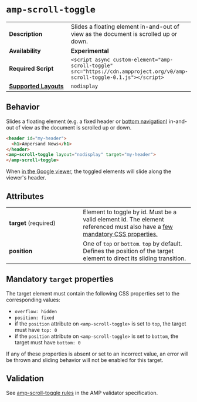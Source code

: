 <!--
Copyright 2019 The AMP HTML Authors. All Rights Reserved.

Licensed under the Apache License, Version 2.0 (the "License");
you may not use this file except in compliance with the License.
You may obtain a copy of the License at

      http://www.apache.org/licenses/LICENSE-2.0

Unless required by applicable law or agreed to in writing, software
distributed under the License is distributed on an "AS-IS" BASIS,
WITHOUT WARRANTIES OR CONDITIONS OF ANY KIND, either express or implied.
See the License for the specific language governing permissions and
limitations under the License.
-->

# `amp-scroll-toggle`

<table>
  <tr>
    <td width="40%"><strong>Description</strong></td>
    <td>Slides a floating element in-and-out of view as the document is scrolled
    up or down.</td>
  </tr>
  <tr>
    <td width="40%"><strong>Availability</strong></td>
    <td><strong>Experimental</strong></td>
  </tr>
  <tr>
    <td width="40%"><strong>Required Script</strong></td>
    <td><code>&lt;script async custom-element="amp-scroll-toggle" src="https://cdn.ampproject.org/v0/amp-scroll-toggle-0.1.js">&lt;/script></code></td>
  </tr>
  <tr>
    <td class="col-fourty"><strong><a href="https://www.ampproject.org/docs/guides/responsive/control_layout.html">Supported Layouts</a></strong></td>
    <td><code>nodisplay</code></td>
  </tr>
</table>

## Behavior

Slides a floating element (e.g. a fixed header or [bottom navigation](https://material.io/design/components/bottom-navigation.html)) in-and-out of view as the document is scrolled up or down.

```html
<header id="my-header">
  <h1>Ampersand News</h1>
</header>
<amp-scroll-toggle layout="nodisplay" target="my-header">
</amp-scroll-toggle>
```

When [in the Google viewer](https://developers.google.com/search/docs/guides/about-amp#the-google-amp-viewer), the toggled elements will slide along the viewer's header.

## Attributes

<table>
  <tr>
    <td width="40%"><strong>target</strong> (required)</td>
    <td>Element to toggle by id. Must be a valid element id. The element
    referenced must also have a <a href="#target-css-properties">few mandatory CSS properties.</a></td>
  </tr>
  <tr>
    <td width="40%"><strong>position</strong></td>
    <td>One of <code>top</code> or <code>bottom</code>.
    <code>top</code> by default.</a> Defines the position of the target element
    to direct its sliding transition.</td>
  </tr>
</table>

## <a id="target-css-properties"></a> Mandatory `target` properties

The target element must contain the following CSS properties set to the corresponding values:

* `overflow: hidden`
* `position: fixed`
* if the `position` attribute on `<amp-scroll-toggle>` is set to `top`, the target must have `top: 0`
* if the `position` attribute on `<amp-scroll-toggle>` is set to `bottom`, the target must have `bottom: 0`

If any of these properties is absent or set to an incorrect value, an error will
be thrown and sliding behavior will not be enabled for this target.

## Validation
See [amp-scroll-toggle rules](https://github.com/ampproject/amphtml/blob/master/extensions/amp-scroll-toggle/validator-amp-scroll-toggle.protoascii) in the AMP validator specification.
